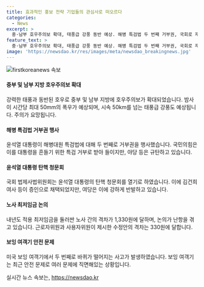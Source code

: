 ```yaml
---
title: 효과적인 홍보 전략 기업들의 관심사로 떠오르다
categories:
  - News
excerpt: >
  중·남부 호우주의보 확대, 태풍급 강풍 동반 예상. 해병 특검법 두 번째 거부권, 국회로 재고. 탄핵 청문회까지 갈등. 노사 최저임금 격차 1,330원 논의 난항. 보잉 여객기 안전 문제 지속. #호우주의보 #해병특검법 #탄핵청문회 #최저임금 #보잉여객기
feature_text: >
  중·남부 호우주의보 확대, 태풍급 강풍 동반 예상. 해병 특검법 두 번째 거부권, 국회로 재고. 탄핵 청문회까지 갈등. 노사 최저임금 격차 1,330원 논의 난항. 보잉 여객기 안전 문제 지속. #호우주의보 #해병특검법 #탄핵청문회 #최저임금 #보잉여객기
image: 'https://newsdao.kr/res/images/meta/newsdao_breakingnews.jpg'
---
```


<p><img src="https://newsdao.kr/res/images/meta/newsdao_breakingnews.jpg" alt="firstkoreanews 속보" /></p>

<h4>중부 및 남부 지방 호우주의보 확대</h4>

<p>강력한 태풍과 동반된 호우로 중부 및 남부 지방에 호우주의보가 확대되었습니다. 밤사이 시간당 최대 50mm의 폭우가 예상되며, 시속 50km를 넘는 태풍급 강풍도 예상됩니다. 주의가 요망됩니다.</p>

<h4>해병 특검법 거부권 행사</h4>

<p>윤석열 대통령이 해병대원 특검법에 대해 두 번째로 거부권을 행사했습니다. 국민의힘은 이를 대통령을 흔들기 위한 특검 거부로 받아 들이지만, 야당 등은 규탄하고 있습니다.</p>

<h4>윤석열 대통령 탄핵 청문회</h4>

<p>국회 법제사법위원회는 윤석열 대통령의 탄핵 청문회를 열기로 하였습니다. 이에 김건희 여사 등이 증인으로 채택되었지만, 여당은 이에 강하게 반발하고 있습니다.</p>

<h4>노사 최저임금 논의</h4>

<p>내년도 적용 최저임금을 둘러싼 노사 간의 격차가 1,330원에 달하며, 논의가 난항을 겪고 있습니다. 근로자위원과 사용자위원이 제시한 수정안의 격차는 330원에 달합니다.</p>

<h4>보잉 여객기 안전 문제</h4>

<p>미국 보잉 여객기에서 두 번째로 바퀴가 떨어지는 사고가 발생하였습니다. 보잉 여객기는 최근 안전 문제로 여러 문제에 직면해있는 상황입니다.</p>
실시간 뉴스 속보는, <a href="https://newsdao.kr" rel="dofollow">https://newsdao.kr</a>


